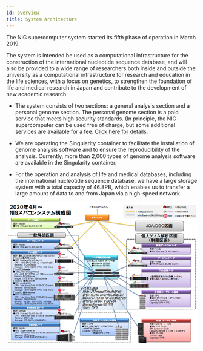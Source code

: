 ```yaml
---
id: overview
title: System Architecture
---
```



The NIG supercomputer system started its fifth phase of operation in March 2019.

The system is intended be used as a computational infrastructure for the construction of the international nucleotide sequence database, and will also be provided to a wide range of researchers both inside and outside the university as a computational infrastructure for research and education in the life sciences, with a focus on genetics, to strengthen the foundation of life and medical research in Japan and contribute to the development of new academic research.

- The system consists of two sections: a general analysis section and a personal genome section. The personal genome section is a paid service that meets high security standards. (In principle, the NIG supercomputer can be used free of charge, but some additional services are available for a fee. [Click here for details](/application/billing_service).

- We are operating the Singularity container to facilitate the installation of genome analysis software and to ensure the reproducibility of the analysis. Currently, more than 2,000 types of genome analysis software are available in the Singularity container.

- For the operation and analysis of life and medical databases, including the international nucleotide sequence database, we have a large storage system with a total capacity of 46.8PB, which enables us to transfer a large amount of data to and from Japan via a high-speed network.


![](system_overview_ja.png)
